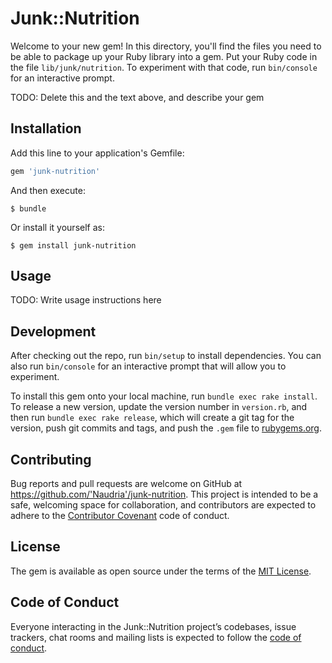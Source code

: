 # Junk::Nutrition

Welcome to your new gem! In this directory, you'll find the files you need to be able to package up your Ruby library into a gem. Put your Ruby code in the file `lib/junk/nutrition`. To experiment with that code, run `bin/console` for an interactive prompt.

TODO: Delete this and the text above, and describe your gem

## Installation

Add this line to your application's Gemfile:

```ruby
gem 'junk-nutrition'
```

And then execute:

    $ bundle

Or install it yourself as:

    $ gem install junk-nutrition

## Usage

TODO: Write usage instructions here

## Development

After checking out the repo, run `bin/setup` to install dependencies. You can also run `bin/console` for an interactive prompt that will allow you to experiment.

To install this gem onto your local machine, run `bundle exec rake install`. To release a new version, update the version number in `version.rb`, and then run `bundle exec rake release`, which will create a git tag for the version, push git commits and tags, and push the `.gem` file to [rubygems.org](https://rubygems.org).

## Contributing

Bug reports and pull requests are welcome on GitHub at https://github.com/'Naudria'/junk-nutrition. This project is intended to be a safe, welcoming space for collaboration, and contributors are expected to adhere to the [Contributor Covenant](http://contributor-covenant.org) code of conduct.

## License

The gem is available as open source under the terms of the [MIT License](https://opensource.org/licenses/MIT).

## Code of Conduct

Everyone interacting in the Junk::Nutrition project’s codebases, issue trackers, chat rooms and mailing lists is expected to follow the [code of conduct](https://github.com/'Naudria'/junk-nutrition/blob/master/CODE_OF_CONDUCT.md).
